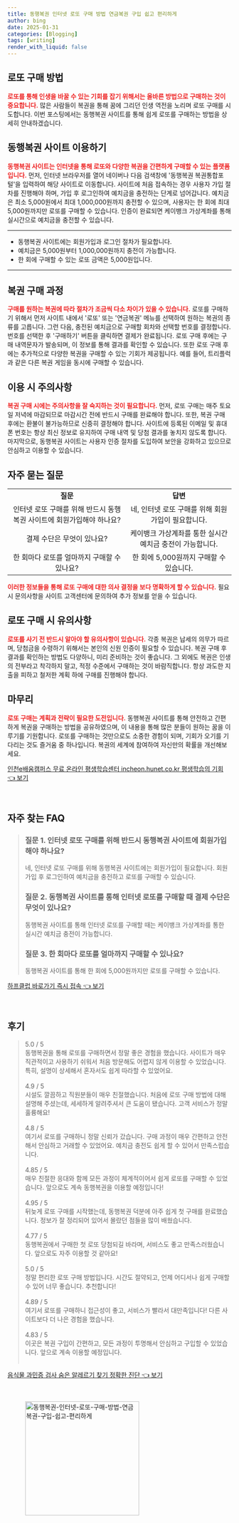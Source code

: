 ```yaml
---
title: 동행복권 인터넷 로또 구매 방법 연금복권 구입 쉽고 편리하게
author: bing
date: 2025-01-31
categories: [Blogging]
tags: [writing]
render_with_liquid: false
---
```



<h2 id='로또 구매 방법'>로또 구매 방법</h2>

<p><b><span style="color: #ee2323;">로또를 통해 인생을 바꿀 수 있는 기회를 잡기 위해서는 올바른 방법으로 구매하는 것이 중요합니다.</span></b> 많은 사람들이 복권을 통해 꿈에 그리던 인생 역전을 노리며 로또 구매를 시도합니다. 이번 포스팅에서는 동행복권 사이트를 통해 쉽게 로또를 구매하는 방법을 상세히 안내하겠습니다.</p>

<h2 id='동행복권 사이트 이용하기'>동행복권 사이트 이용하기</h2>

<p><b><span style="color: #ee2323;">동행복권 사이트는 인터넷을 통해 로또와 다양한 복권을 간편하게 구매할 수 있는 플랫폼입니다.</span></b> 먼저, 인터넷 브라우저를 열어 네이버나 다음 검색창에 '동행복권 복권통합포털'을 입력하여 해당 사이트로 이동합니다. 사이트에 처음 접속하는 경우 사용자 가입 절차를 진행해야 하며, 가입 후 로그인하여 예치금을 충전하는 단계로 넘어갑니다. 예치금은 최소 5,000원에서 최대 1,000,000원까지 충전할 수 있으며, 사용자는 한 회에 최대 5,000원까지만 로또를 구매할 수 있습니다. 인증이 완료되면 케이뱅크 가상계좌를 통해 실시간으로 예치금을 충전할 수 있습니다.</p>

<hr />

<ul>
    <li>동행복권 사이트에는 회원가입과 로그인 절차가 필요합니다.</li>
    <li>예치금은 5,000원부터 1,000,000원까지 충전이 가능합니다.</li>
    <li>한 회에 구매할 수 있는 로또 금액은 5,000원입니다.</li>
</ul>

<hr />

<h2 id='복권 구매 과정'>복권 구매 과정</h2>

<p><b><span style="color: #ee2323;">구매를 원하는 복권에 따라 절차가 조금씩 다소 차이가 있을 수 있습니다.</span></b> 로또를 구매하기 위해서 먼저 사이트 내에서 '로또' 또는 '연금복권' 메뉴를 선택하여 원하는 복권의 종류를 고릅니다. 그런 다음, 충전된 예치금으로 구매할 회차와 선택할 번호를 결정합니다. 번호를 선택한 후 '구매하기' 버튼을 클릭하면 결제가 완료됩니다. 로또 구매 후에는 구매 내역문자가 발송되며, 이 정보를 통해 결과를 확인할 수 있습니다. 또한 로또 구매 후에는 추가적으로 다양한 복권을 구매할 수 있는 기회가 제공됩니다. 예를 들어, 트리플럭과 같은 다른 복권 게임을 동시에 구매할 수 있습니다.</p>

<h2 id='이용 시 주의사항'>이용 시 주의사항</h2>

<p><b><span style="color: #ee2323;">복권 구매 시에는 주의사항을 잘 숙지하는 것이 필요합니다.</span></b> 먼저, 로또 구매는 매주 토요일 저녁에 마감되므로 마감시간 전에 반드시 구매를 완료해야 합니다. 또한, 복권 구매 후에는 환불이 불가능하므로 신중히 결정해야 합니다. 사이트에 등록된 이메일 및 휴대폰 번호는 항상 최신 정보로 유지하여 구매 내역 및 당첨 결과를 놓치지 않도록 합니다. 마지막으로, 동행복권 사이트는 사용자 인증 절차를 도입하여 보안을 강화하고 있으므로 안심하고 이용할 수 있습니다.</p>

<h2 id='자주 묻는 질문'>자주 묻는 질문</h2>

<table>
    <tr>
        <td style="text-align: center; height: 17px;"><b>질문</b></td>
        <td style="text-align: center; height: 17px;"><b>답변</b></td>
    </tr>
    <tr>
        <td style="text-align: center; height: 17px;">인터넷 로또 구매를 위해 반드시 동행복권 사이트에 회원가입해야 하나요?</td>
        <td style="text-align: center; height: 17px;">네, 인터넷 로또 구매를 위해 회원가입이 필요합니다.</td>
    </tr>
    <tr>
        <td style="text-align: center; height: 17px;">결제 수단은 무엇이 있나요?</td>
        <td style="text-align: center; height: 17px;">케이뱅크 가상계좌를 통한 실시간 예치금 충전이 가능합니다.</td>
    </tr>
    <tr>
        <td style="text-align: center; height: 17px;">한 회마다 로또를 얼마까지 구매할 수 있나요?</td>
        <td style="text-align: center; height: 17px;">한 회에 5,000원까지 구매할 수 있습니다.</td>
    </tr>
</table>

<p><b><span style="color: #ee2323;">이러한 정보들을 통해 로또 구매에 대한 의사 결정을 보다 명확하게 할 수 있습니다.</span></b> 필요 시 문의사항을 사이트 고객센터에 문의하여 추가 정보를 얻을 수 있습니다.</p>

<h2 id='로또 구매 시 유의사항'>로또 구매 시 유의사항</h2>

<p><b><span style="color: #ee2323;">로또를 사기 전 반드시 알아야 할 유의사항이 있습니다.</span></b> 각종 복권은 납세의 의무가 따르며, 당첨금을 수령하기 위해서는 본인의 신원 인증이 필요할 수 있습니다. 복권 구매 후 결과를 확인하는 방법도 다양하니, 미리 준비하는 것이 좋습니다. 그 외에도 복권은 인생의 전부라고 착각하지 말고, 적정 수준에서 구매하는 것이 바람직합니다. 항상 과도한 지출을 피하고 철저한 계획 하에 구매를 진행해야 합니다.</p>

<h2 id='마무리'>마무리</h2>

<p><b><span style="color: #ee2323;">로또 구매는 계획과 전략이 필요한 도전입니다.</span></b> 동행복권 사이트를 통해 안전하고 간편하게 복권을 구매하는 방법을 공유하였으며, 이 내용을 통해 많은 분들이 원하는 꿈을 이루기를 기원합니다. 로또를 구매하는 것만으로도 소중한 경험이 되며, 기회가 오기를 기다리는 것도 즐거움 중 하나입니다. 복권의 세계에 참여하여 자신만의 확률을 개선해보세요.</p>


<p><a class="click-button" title="인천e배움캠퍼스 무료 온라인 평생학습센터 incheon.hunet.co.kr 평생학습의 기회" href="https://afficreate.github.io/posts/%EC%9D%B8%EC%B2%9Ce%EB%B0%B0%EC%9B%80%EC%BA%A0%ED%8D%BC%EC%8A%A4-%EB%AC%B4%EB%A3%8C-%EC%98%A8%EB%9D%BC%EC%9D%B8-%ED%8F%89%EC%83%9D%ED%95%99%EC%8A%B5%EC%84%BC%ED%84%B0-incheon.hunet.co.kr-%ED%8F%89%EC%83%9D%ED%95%99%EC%8A%B5%EC%9D%98-%EA%B8%B0%ED%9A%8C/" rel="dofollow">인천e배움캠퍼스 무료 온라인 평생학습센터 incheon.hunet.co.kr 평생학습의 기회 👈 보기</a></p><br>
<h2 id='자주_찾는_FAQ'>자주 찾는 FAQ</h2>
<div itemscope="" itemtype="https://schema.org/FAQPage"> 
<blockquote> 
<div itemscope="" itemprop="mainEntity" itemtype="https://schema.org/Question"> 
<h3 itemprop="name">질문 1. 인터넷 로또 구매를 위해 반드시 동행복권 사이트에 회원가입해야 하나요?</h3> 
<div itemscope="" itemprop="acceptedAnswer" itemtype="https://schema.org/Answer"> 
<span itemprop="text"> 
<p>네, 인터넷 로또 구매를 위해 동행복권 사이트에는 회원가입이 필요합니다. 회원가입 후 로그인하여 예치금을 충전하고 로또를 구매할 수 있습니다.</p> 
</span> 
</div> 
</div> 

<div itemscope="" itemprop="mainEntity" itemtype="https://schema.org/Question"> 
<h3 itemprop="name">질문 2. 동행복권 사이트를 통해 인터넷 로또를 구매할 때 결제 수단은 무엇이 있나요?</h3> 
<div itemscope="" itemprop="acceptedAnswer" itemtype="https://schema.org/Answer"> 
<span itemprop="text"> 
<p>동행복권 사이트를 통해 인터넷 로또를 구매할 때는 케이뱅크 가상계좌를 통한 실시간 예치금 충전이 가능합니다.</p> 
</span> 
</div> 
</div> 

<div itemscope="" itemprop="mainEntity" itemtype="https://schema.org/Question"> 
<h3 itemprop="name">질문 3. 한 회마다 로또를 얼마까지 구매할 수 있나요?</h3> 
<div itemscope="" itemprop="acceptedAnswer" itemtype="https://schema.org/Answer"> 
<span itemprop="text"> 
<p>동행복권 사이트를 통해 한 회에 5,000원까지만 로또를 구매할 수 있습니다.</p> 
</span> 
</div> 
</div> 
</blockquote> 
</div>
<p><a class="click-button" title="하프클럽 바로가기 즉시 접속" href="https://afficreate.github.io/posts/%ED%95%98%ED%94%84%ED%81%B4%EB%9F%BD-%EB%B0%94%EB%A1%9C%EA%B0%80%EA%B8%B0-%EC%A6%89%EC%8B%9C-%EC%A0%91%EC%86%8D/" rel="dofollow">하프클럽 바로가기 즉시 접속 👈 보기</a></p><br>
<h2 id='후기'>후기</h2>
<div itemscope itemtype="https://schema.org/Product">
  <blockquote>
  <div itemprop="review" itemscope itemtype="https://schema.org/Review">
      <div itemprop="reviewRating" itemscope itemtype="https://schema.org/Rating"> <span itemprop="ratingValue">5.0</span> / <span itemprop="bestRating">5</span> </div>
      <span itemprop="reviewBody">동행복권을 통해 로또를 구매하면서 정말 좋은 경험을 했습니다. 사이트가 매우 직관적이고 사용하기 쉬워서 처음 방문해도 어렵지 않게 이용할 수 있었습니다. 특히, 설명이 상세해서 혼자서도 쉽게 따라할 수 있었어요.</span>
  </div>
  <br>
  <div itemprop="review" itemscope itemtype="https://schema.org/Review">
      <div itemprop="reviewRating" itemscope itemtype="https://schema.org/Rating"> <span itemprop="ratingValue">4.9</span> / <span itemprop="bestRating">5</span> </div>
      <span itemprop="reviewBody">시설도 깔끔하고 직원분들이 매우 친절했습니다. 처음에 로또 구매 방법에 대해 설명해 주셨는데, 세세하게 알려주셔서 큰 도움이 됐습니다. 고객 서비스가 정말 훌륭해요!</span>
  </div>
  <br>
  <div itemprop="review" itemscope itemtype="https://schema.org/Review">
      <div itemprop="reviewRating" itemscope itemtype="https://schema.org/Rating"> <span itemprop="ratingValue">4.8</span> / <span itemprop="bestRating">5</span> </div>
      <span itemprop="reviewBody">여기서 로또를 구매하니 정말 신뢰가 갔습니다. 구매 과정이 매우 간편하고 안전해서 안심하고 거래할 수 있었어요. 예치금 충전도 쉽게 할 수 있어서 만족스럽습니다.</span>
  </div>
  <br>
  <div itemprop="review" itemscope itemtype="https://schema.org/Review">
      <div itemprop="reviewRating" itemscope itemtype="https://schema.org/Rating"> <span itemprop="ratingValue">4.85</span> / <span itemprop="bestRating">5</span> </div>
      <span itemprop="reviewBody">매우 친절한 응대와 함께 모든 과정이 체계적이어서 쉽게 로또를 구매할 수 있었습니다. 앞으로도 계속 동행복권을 이용할 예정입니다!</span>
  </div>
  <br>
  <div itemprop="review" itemscope itemtype="https://schema.org/Review">
      <div itemprop="reviewRating" itemscope itemtype="https://schema.org/Rating"> <span itemprop="ratingValue">4.95</span> / <span itemprop="bestRating">5</span> </div>
      <span itemprop="reviewBody">뒤늦게 로또 구매를 시작했는데, 동행복권 덕분에 아주 쉽게 첫 구매를 완료했습니다. 정보가 잘 정리되어 있어서 몰랐던 점들을 많이 배웠습니다.</span>
  </div>
  <br>
  <div itemprop="review" itemscope itemtype="https://schema.org/Review">
      <div itemprop="reviewRating" itemscope itemtype="https://schema.org/Rating"> <span itemprop="ratingValue">4.77</span> / <span itemprop="bestRating">5</span> </div>
      <span itemprop="reviewBody">동행복권에서 구매한 첫 로또 당첨되길 바라며, 서비스도 좋고 만족스러웠습니다. 앞으로도 자주 이용할 것 같아요!</span>
  </div>
  <br>
  <div itemprop="review" itemscope itemtype="https://schema.org/Review">
      <div itemprop="reviewRating" itemscope itemtype="https://schema.org/Rating"> <span itemprop="ratingValue">5.0</span> / <span itemprop="bestRating">5</span> </div>
      <span itemprop="reviewBody">정말 편리한 로또 구매 방법입니다. 시간도 절약되고, 언제 어디서나 쉽게 구매할 수 있어 너무 좋습니다. 추천합니다!</span>
  </div>
  <br>
  <div itemprop="review" itemscope itemtype="https://schema.org/Review">
      <div itemprop="reviewRating" itemscope itemtype="https://schema.org/Rating"> <span itemprop="ratingValue">4.89</span> / <span itemprop="bestRating">5</span> </div>
      <span itemprop="reviewBody">여기서 로또를 구매하니 접근성이 좋고, 서비스가 빨라서 대만족입니다! 다른 사이트보다 더 나은 경험을 했습니다.</span>
  </div>
  <br>
  <div itemprop="review" itemscope itemtype="https://schema.org/Review">
      <div itemprop="reviewRating" itemscope itemtype="https://schema.org/Rating"> <span itemprop="ratingValue">4.83</span> / <span itemprop="bestRating">5</span> </div>
      <span itemprop="reviewBody">이곳은 복권 구입이 간편하고, 모든 과정이 투명해서 안심하고 구입할 수 있었습니다. 앞으로 계속 이용할 예정입니다.</span>
  </div>
  <br>
  </blockquote>
</div>
<p><a class="click-button" title="음식물 과민증 검사 숨은 알레르기 찾기 정확한 진단" href="https://afficreate.github.io/posts/%EC%9D%8C%EC%8B%9D%EB%AC%BC-%EA%B3%BC%EB%AF%BC%EC%A6%9D-%EA%B2%80%EC%82%AC-%EC%88%A8%EC%9D%80-%EC%95%8C%EB%A0%88%EB%A5%B4%EA%B8%B0-%EC%B0%BE%EA%B8%B0-%EC%A0%95%ED%99%95%ED%95%9C-%EC%A7%84%EB%8B%A8/" rel="dofollow">음식물 과민증 검사 숨은 알레르기 찾기 정확한 진단 👈 보기</a></p><br>
<figure class="image"><img src="https://afficreate.github.io/assets/img/thumbnail/동행복권-인터넷-로또-구매-방법-연금복권-구입-쉽고-편리하게.webp" alt="동행복권-인터넷-로또-구매-방법-연금복권-구입-쉽고-편리하게" width="256" height="256"></figure>